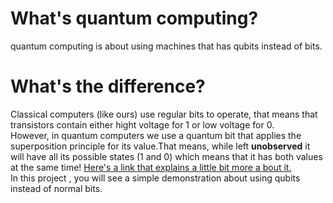 # What's quantum computing?
quantum computing is about using machines that has qubits instead of bits.
# What's the difference?
Classical computers (like ours) use regular bits to operate, that means that transistors contain either hight voltage for 1 or low voltage for 0.  
However, in quantum computers we use a quantum bit that applies the superposition principle for its value.That means, while left **unobserved** it will have all its possible states (1 and 0) which means that it has both values at the same time!
[Here's a link that explains a little bit more a bout it.](https://www.youtube.com/watch?v=JhHMJCUmq28)  
In this project , you will see a simple demonstration about using qubits instead of normal bits.

